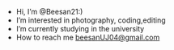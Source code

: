 -  Hi, I’m @Beesan21:)
-  I’m interested in photography, coding,editing 
-  I’m currently studying in the university
-  How to reach me beesanUJ04@gmail.com 

